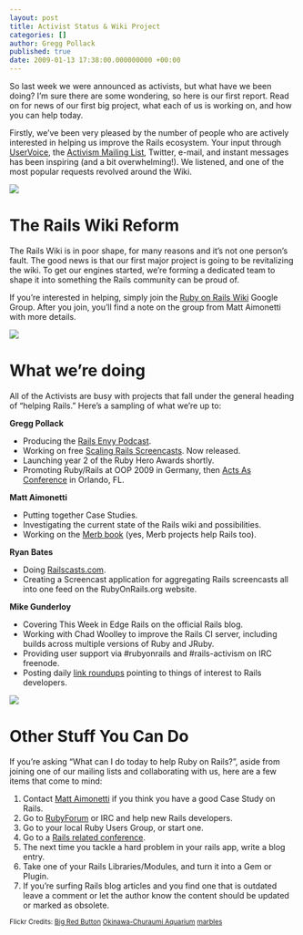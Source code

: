 ```yaml
---
layout: post
title: Activist Status & Wiki Project
categories: []
author: Gregg Pollack
published: true
date: 2009-01-13 17:38:00.000000000 +00:00
---
```

<p>So last week we were announced as activists, but what have we been doing?  I&#8217;m sure there are some wondering, so here is our first report. Read on for news of our first big project, what each of us is working on, and how you can help today.</p>
<p>Firstly, we&#8217;ve been very pleased by the number of people who are actively interested in helping us improve the Rails ecosystem. Your input through <a href="http://rails.uservoice.com/">UserVoice</a>, the <a href="http://groups.google.com/group/rails-activism">Activism Mailing List</a>, Twitter, e-mail, and instant messages has been inspiring (and a bit overwhelming!). We listened, and one of the most popular requests revolved around the Wiki.</p>
<p><img src="/assets/2009/1/13/Engine_Start.png" /></p>
<h1>The Rails Wiki Reform</h1>
<p>The Rails Wiki is in poor shape, for many reasons and it&#8217;s not one person&#8217;s fault.  The good news is that our first major project is going to be revitalizing the wiki.  To get our engines started, we&#8217;re forming a dedicated team to shape it into something the Rails community can be proud of.</p>
<p>If you&#8217;re interested in helping, simply join the <a href="http://groups.google.com/group/rubyonrails-wiki">Ruby on Rails Wiki</a> Google Group. After you join, you&#8217;ll find a note on the group from Matt Aimonetti with more details.</p>
<p><img src="/assets/2009/1/13/Shadows.png" /></p>
<h1>What we&#8217;re doing</h1>
<p>All of the Activists are busy with projects that fall under the general heading of &#8220;helping Rails.&#8221; Here&#8217;s a sampling of what we&#8217;re up to:</p>
<p><strong>Gregg Pollack</strong></p>
<ul>
	<li>Producing the <a href="http://www.railsenvy.com/podcast">Rails Envy Podcast</a>.</li>
	<li>Working on free <a href="http://railslab.newrelic.com/scaling-rails">Scaling Rails Screencasts</a>.  Now released.</li>
	<li>Launching year 2 of the Ruby Hero Awards shortly.</li>
	<li>Promoting Ruby/Rails at <span class="caps">OOP</span> 2009 in Germany, then <a href="http://www.actsasconference.com">Acts As Conference</a> in Orlando, FL.</li>
</ul>
<p><strong>Matt Aimonetti</strong></p>
<ul>
	<li>Putting together Case Studies.</li>
	<li>Investigating the current state of the Rails wiki and possibilities.</li>
	<li>Working on the <a href="http://github.com/mattetti/merb-book">Merb book</a> (yes, Merb projects help Rails too).</li>
</ul>
<p><strong>Ryan Bates</strong></p>
<ul>
	<li>Doing <a href="http://railscasts.com/">Railscasts.com</a>.</li>
	<li>Creating a Screencast application for aggregating Rails screencasts all into one feed on the RubyOnRails.org website.</li>
</ul>
<p><strong>Mike Gunderloy</strong></p>
<ul>
	<li>Covering This Week in Edge Rails on the official Rails blog.</li>
	<li>Working with Chad Woolley to improve the Rails CI server, including builds across multiple versions of Ruby and JRuby.</li>
	<li>Providing user support via #rubyonrails and #rails-activism on <span class="caps">IRC</span> freenode.</li>
	<li>Posting daily <a href="http://afreshcup.com/">link roundups</a> pointing to things of interest to Rails developers.</li>
</ul>
<p><img src="/assets/2009/1/13/Marbles.png" /></p>
<h1>Other Stuff You Can Do</h1>
<p>If you&#8217;re asking &#8220;What can I do today to help Ruby on Rails?&#8221;, aside from joining one of our mailing lists and collaborating with us, here are a few items that come to mind:</p>
<ol>
	<li>Contact <a href="mailto://mattaimonetti@gmail.com">Matt Aimonetti</a> if you think you have a good Case Study on Rails.</li>
	<li>Go to <a href="http://www.ruby-forum.com/forum/3">RubyForum</a> or <span class="caps">IRC</span> and help new Rails developers.</li>
	<li>Go to your local Ruby Users Group, or start one.</li>
	<li>Go to a <a href="http://www.railsinside.com/events/195-3-upcoming-rails-events-in-early-2009.html">Rails related conference</a>.</li>
	<li>The next time you tackle a hard problem in your rails app, write a blog entry.</li>
	<li>Take one of your Rails Libraries/Modules, and turn it into a Gem or Plugin.</li>
	<li>If you&#8217;re surfing Rails blog articles and you find one that is outdated leave a comment or let the author know the content should be updated or marked as obsolete.</li>
</ol>
<p><small>Flickr Credits: <a href="http://www.flickr.com/photos/shanafin/575853040/">Big Red Button</a> <a href="http://www.flickr.com/photos/carolsawada/177677493/">Okinawa-Churaumi Aquarium</a> <a href="http://www.flickr.com/photos/photos-martha/527179606/">marbles</a></small></p>